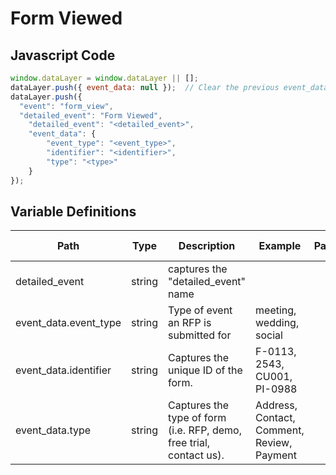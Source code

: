 # Form Viewed

### 

## Javascript Code
```js
window.dataLayer = window.dataLayer || [];
dataLayer.push({ event_data: null });  // Clear the previous event_data object.
dataLayer.push({
  "event": "form_view",
  "detailed_event": "Form Viewed",
    "detailed_event": "<detailed_event>",
    "event_data": {
        "event_type": "<event_type>",
        "identifier": "<identifier>",
        "type": "<type>"
    }
});
```

## Variable Definitions

|Path|Type|Description|Example|Pattern|Min Length|Max Length|Minimum|Maximum|Multiple Of|
| --- | --- | --- | --- | --- | --- | --- | --- | --- | --- |
|detailed_event|string|captures the "detailed\_event" name||||||||
|event_data.event_type|string|Type of event an RFP is submitted for|meeting, wedding, social|||||||
|event_data.identifier|string|Captures the unique ID of the form.|F-0113, 2543, CU001, PI-0988|||||||
|event_data.type|string|Captures the type of form \(i.e. RFP, demo, free trial, contact us\).|Address, Contact, Comment, Review, Payment|||||||




